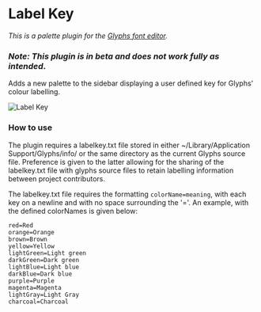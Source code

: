 # Label Key
*This is a palette plugin for the [Glyphs font editor](http://glyphsapp.com/).*


### *Note: This plugin is in beta and does not work fully as intended*.
  
Adds a new palette to the sidebar displaying a user defined key for Glyphs' colour labelling. 

![Label Key](https://github.com/RobertPratley/labelKey/blob/master/images/labelKeyExample.png "Label Key")

### How to use

The plugin requires a labelkey.txt file stored in either ~/Library/Application Support/Glyphs/info/ or the same directory as the current Glyphs source file. Preference is given to the latter allowing for the sharing of the labelkey.txt file with glyphs source files to retain labelling information between project contributors. 

The labelkey.txt file requires the formatting `colorName=meaning`, with each key on a newline and with no space surrounding the '='. An example, with the defined colorNames is given below:

```
red=Red
orange=Orange
brown=Brown
yellow=Yellow
lightGreen=Light green
darkGreen=Dark green
lightBlue=Light blue
darkBlue=Dark blue
purple=Purple
magenta=Magenta
lightGray=Light Gray
charcoal=Charcoal
```
